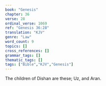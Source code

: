 ```yaml
---
book: "Genesis"
chapter: 36
verse: 28
ordinal_verse: 1069
ref: "Genesis 36:28"
translation: "KJV"
genre: "Law"
word_count: 9
topics: []
cross_references: []
grammar_tags: []
thematic_tags: []
tags: ["Bible","KJV","Genesis"]
---
```

The children of Dishan are these; Uz, and Aran.
